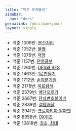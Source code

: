 ```yaml
---
title: "백준 문제풀이"
sidebar:
  nav: "docs"
permalink: /docs/baekjoon/
layout: single
---
```


- 백준 1009번: [분산처리](1009/)
- 백준 1052번: [물병](1052/)
- 백준 1076번: [저항](1076/)
- 백준 1157번: [단어공부](1157/)
- 백준 1260번: [DFS와 BFS](1260/)
- 백준 1463번: [1로만들기](1463/)
- 백준 1712번: [손익분기점](1712/)
- 백준 2178번: [미로탐색](2178/)
- 백준 2579번: [계단오르기](2579/)
- 백준 2667번: [단지번호붙이기](2667/)
- 백준 2839번: [설탕배달](2839/)
- 백준 2941번: [크로아티아 알파벳](2941/)
- 백준 8958번: [OX퀴즈](8958/)
- 백준 10818번: [최소, 최대](10818/)
